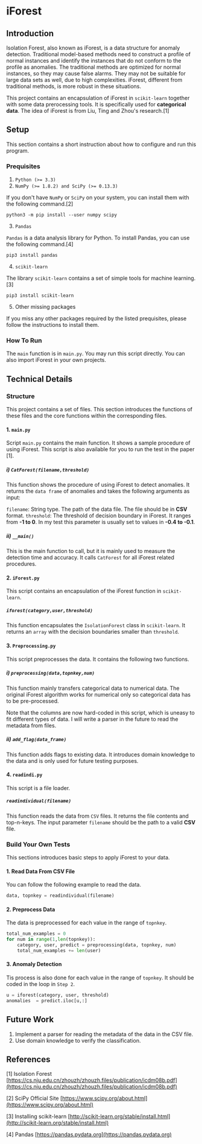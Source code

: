 # iForest

## Introduction

Isolation Forest, also known as iForest, is a data structure for anomaly detection. Traditional model-based methods need to construct a profile of normal instances and identify the instances that do not conform to the profile as anomalies. The traditional methods are optimized for normal instances, so they may cause false alarms. They may not be suitable for large data sets as well, due to high complexities. iForest, different from traditional methods, is more robust in these situations.

This project contains an encapsulation of iForest in `scikit-learn` together with some data prerocessing tools. It is specifically used for **categorical data**. The idea of iForest is from Liu, Ting and Zhou's research.[1]

## Setup

This section contains a short instruction about how to configure and run this program.

### Prequisites

1. `Python (>= 3.3)`
2. `NumPy (>= 1.8.2) and SciPy (>= 0.13.3)`

If you don't have `NumPy` or `SciPy` on your system, you can install them with the following command.[2]
~~~~
python3 -m pip install --user numpy scipy
~~~~
3. `Pandas`

`Pandas` is a data analysis library for Python. To install Pandas, you can use the following command.[4]
~~~~
pip3 install pandas
~~~~
4. `scikit-learn`

The library `scikit-learn` contains a set of simple tools for machine learning.[3]
~~~~
pip3 install scikit-learn
~~~~

5. Other missing packages

If you miss any other packages required by the listed prequisites, please follow the instructions to install them.

### How To Run

The `main` function is in `main.py`. You may run this script directly. You can also import iForest in your own projects.

## Technical Details

### Structure
This project contains a set of files. This section introduces the functions of these files and the core functions within the corresponding files.

#### 1. `main.py`
Script `main.py` contains the main function. It shows a sample procedure of using iForest. This script is also available for you to run the test in the paper [1].

##### i) `CatForest(filename,threshold)`

This function shows the procedure of using iForest to detect anomalies. It returns the `data frame` of anomalies and takes the following arguments as input:

`filename`: String type. The path of the data file. The file should be in **CSV** format.
`threshold`: The threshold of decision boundary in iForest. It ranges from **-1 to 0**. In my test this parameter is usually set to values in **-0.4 to -0.1**.

##### ii) `__main()`
This is the main function to call, but it is mainly used to measure the detection time and accuracy. It calls `CatForest` for all iForest related procedures.

#### 2. `iForest.py`
This script contains an encapsulation of the iForest function in `scikit-learn`. 

##### `iforest(category,user,threshold)`
This function encapsulates the `IsolationForest` class in `scikit-learn`. It returns an `array` with the decision boundaries smaller than `threshold`.

#### 3. `Preprocessing.py`
This script preprocesses the data. It contains the following two functions.

##### i) `preprocessing(data,topnkey,num)`
This function mainly transfers categorical data to numerical data. The original iForest algorithm works for numerical only so categorical data has to be pre-processed. 

Note that the columns are now hard-coded in this script, which is uneasy to fit different types of data. I will write a parser in the future to read the metadata from files.

##### ii) `add_flag(data_frame)`

This function adds flags to existing data. It introduces domain knowledge to the data and is only used for future testing purposes.

#### 4. `readindi.py`
This script is a file loader.

##### `readindividual(filename)`
This function reads the data from `CSV` files. It returns the file contents and top-n-keys. The input parameter `filename` should be the path to a valid **CSV** file.

### Build Your Own Tests
This sections introduces basic steps to apply iForest to your data.
#### 1. Read Data From CSV File
You can follow the following example to read the data.
~~~~python
data, topnkey = readindividual(filename)
~~~~

#### 2. Preprocess Data
The data is preprocessed for each value in the range of `topnkey`.
~~~~python
total_num_examples = 0
for num in range(1,len(topnkey)):
	category, user, predict = preprocessing(data, topnkey, num)
    total_num_examples += len(user)
~~~~

#### 3. Anomaly Detection
Tis process is also done for each value in the range of `topnkey`. It should be coded in the loop in `Step 2`.
~~~~python
u = iforest(category, user, threshold)
anomalies  = predict.iloc[u,:]
~~~~

## Future Work

1. Implement a parser for reading the metadata of the data in the CSV file.
2. Use domain knowledge to verify the classification.

## References
[1] Isolation Forest [https://cs.nju.edu.cn/zhouzh/zhouzh.files/publication/icdm08b.pdf](https://cs.nju.edu.cn/zhouzh/zhouzh.files/publication/icdm08b.pdf)

[2] SciPy Official Site [https://www.scipy.org/about.html](https://www.scipy.org/about.html)

[3] Installing scikit-learn [http://scikit-learn.org/stable/install.html](http://scikit-learn.org/stable/install.html)

[4] Pandas [https://pandas.pydata.org](https://pandas.pydata.org)
